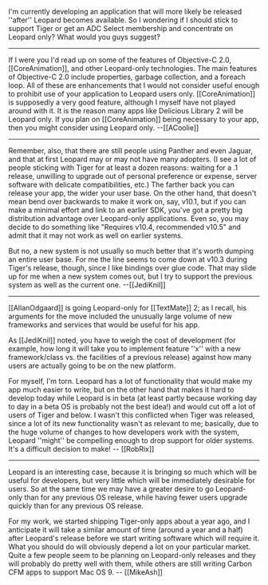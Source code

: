 

I'm currently developing an application that will more likely be released ''after'' Leopard becomes available. So I wondering if I should stick to support Tiger or get an ADC Select membership and concentrate on Leopard only? What would you guys suggest?

----
If I were you I'd read up on some of the features of Objective-C 2.0, [[CoreAnimation]], and other Leopard-only technologies. The main features of Objective-C 2.0 include properties, garbage collection, and a foreach loop. All of these are enhancements that I would not consider useful enough to prohibit use of your application to Leopard users only. [[CoreAnimation]] is supposedly a very good feature, although I myself have not played around with it. It is the reason many apps like Delicious Library 2 will be Leopard only. If you plan on [[CoreAnimation]] being necessary to your app, then you might consider using Leopard only. --[[ACoolie]]

----
Remember, also, that there are still people using Panther and even Jaguar, and that at first Leopard may or may not have many adopters. (I see a lot of people sticking with Tiger for at least a dozen reasons: waiting for a .1 release, unwilling to upgrade out of personal preference or expense, server software with delicate compatibilities, etc.) The farther back you can release your app, the wider your user base. On the other hand, that doesn't mean bend over backwards to make it work on, say, v10.1, but if you can make a minimal effort and link to an earlier SDK, you've got a pretty big distribution advantage over Leopard-only applications. Even so, you may decide to do something like "Requires v10.4, recommended v10.5" and admit that it may not work as well on earlier systems.

But no, a new system is not usually so much better that it's worth dumping an entire user base. For me the line seems to come down at v10.3 during Tiger's release, though, since I like bindings over glue code. That may slide up for me when a new system comes out, but I try to support the previous system as well as the current one. --[[JediKnil]]

----

[[AllanOdgaard]] is going Leopard-only for [[TextMate]] 2; as I recall, his arguments for the move included the unusually large volume of new frameworks and services that would be useful for his app.

As [[JediKnil]] noted, you have to weigh the cost of development (for example, how long it will take you to implement feature ''x'' with a new framework/class vs. the facilities of a previous release) against how many users are actually going to be on the new platform.

For myself, I'm torn. Leopard has a lot of functionality that would make my app much easier to write, but on the other hand that makes it hard to develop today while Leopard is in beta (at least partly because working day to day in a beta OS is probably not the best idea!) and would cut off a lot of users of Tiger and below. I wasn't this conflicted when Tiger was released, since a lot of its new functionality wasn't as relevant to me; basically, due to the huge volume of changes to how developers work with the system, Leopard ''might'' be compelling enough to drop support for older systems. It's a difficult decision to make! -- [[RobRix]]

----
Leopard is an interesting case, because it is bringing so much which will be useful for developers, but very little which will be immediately desirable for users. So at the same time we may have a greater desire to go Leopard-only than for any previous OS release, while having fewer users upgrade quickly than for any previous OS release.

For my work, we started shipping Tiger-only apps about a year ago, and I anticipate it will take a similar amount of time (around a year and a half) after Leopard's release before we start writing software which will require it. What you should do will obviously depend a lot on your particular market. Quite a few people seem to be planning on Leopard-only releases and they will probably do pretty well with them, while others are still writing Carbon CFM apps to support Mac OS 9. -- [[MikeAsh]]